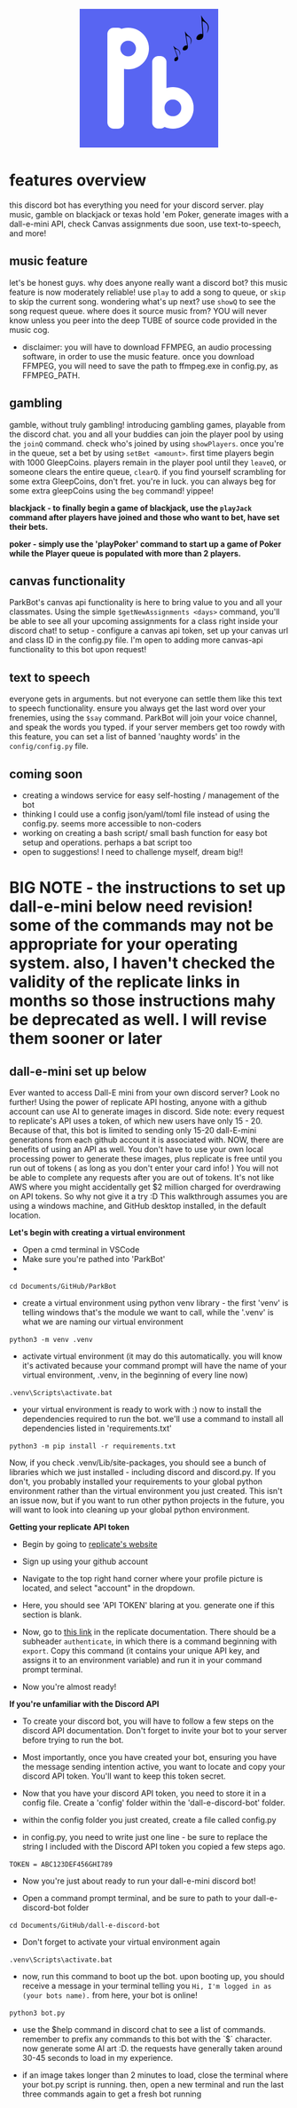 <p align="center">
  <img width="250" height="250" src="images/ParkBot-logo (1).png">
</p>

# features overview

this discord bot has everything you need for your discord server. play music, gamble on blackjack or texas hold 'em Poker, generate images with a dall-e-mini API, check Canvas assignments due soon, use text-to-speech, and more!

## music feature
let's be honest guys. why does anyone really want a discord bot? this music feature is now moderately reliable! use `play` to add a song to queue, or `skip` to skip the current song. wondering what's up next? use `showQ` to see the song request queue. where does it source music from? YOU will never know unless you peer into the deep TUBE of source code provided in the music cog. 
* disclaimer: you will have to download FFMPEG, an audio processing software, in order to use the music feature. once you download FFMPEG, you will need to save the path to ffmpeg.exe in config.py, as FFMPEG_PATH.

## gambling
gamble, without truly gambling! introducing gambling games, playable from the discord chat. you and all your buddies can join the player pool by using the `joinQ` command. check who's joined by using `showPlayers`. once you're in the queue, set a bet by using  `setBet <amount>`. first time players begin with 1000 GleepCoins. players remain in the player pool until they `leaveQ`, or someone clears the entire queue, `clearQ`. if you find yourself scrambling for some extra GleepCoins, don't fret. you're in luck. you can always beg for some extra gleepCoins using the `beg` command! yippee!

**blackjack - to finally begin a game of blackjack, use the `playJack` command after players have joined and those who want to bet, have set their bets.**

**poker - simply use the 'playPoker' command to start up a game of Poker while the Player queue is populated with more than 2 players.**

## canvas functionality
ParkBot's canvas api functionality is here to bring value to you and all your classmates. Using the simple ```$getNewAssignments <days>``` command, you'll be able to see all your upcoming assignments for a class right inside your discord chat! to setup - configure a canvas api token, set up your canvas url and class ID in the config.py file. I'm open to adding more canvas-api functionality to this bot upon request!

## text to speech
everyone gets in arguments. but not everyone can settle them like this text to speech functionality. ensure you always get the last word over your frenemies, using the `$say` command. ParkBot will join your voice channel, and speak the words you typed. if your server members get too rowdy with this feature, you can set a list of banned 'naughty words' in the `config/config.py` file.

## coming soon
* creating a windows service for easy self-hosting / management of the bot
* thinking I could use a config json/yaml/toml file instead of using the config.py. seems more accessible to non-coders
* working on creating a bash script/ small bash function for easy bot setup and operations. perhaps a bat script too
* open to suggestions! I need to challenge myself, dream big!!

# BIG NOTE - the instructions to set up dall-e-mini below need revision! some of the commands may not be appropriate for your operating system. also, I haven't checked the validity of the replicate links in months so those instructions mahy be deprecated as well. I will revise them sooner or later

## dall-e-mini set up below

Ever wanted to access Dall-E mini from your own discord server? Look no further! Using the power of replicate API hosting, anyone with a github account can use AI to generate images in discord. Side note: every request to replicate's API uses a token, of which new users have only 15 - 20. Because of that, this bot is limited to sending only 15-20 dall-E-mini generations from each github account it is associated with. NOW, there are benefits of using an API as well. You don't have to use your own local processing power to generate these images, plus replicate is free until you run out of tokens ( as long as you don't enter your card info! ) You will not be able to complete any requests after you are out of tokens. It's not like AWS where you might accidentally get $2 million charged for overdrawing on API tokens. So why not give it a try :D This walkthrough assumes you are using a windows machine, and GitHub desktop installed, in the default location.

**Let's begin with creating a virtual environment**
* Open a cmd terminal in VSCode
* Make sure you're pathed into 'ParkBot'
* 
```cd Documents/GitHub/ParkBot```

* create a virtual environment using python venv library - the first 'venv' is telling windows that's the module we want to call, while the '.venv' is what we are naming our virtual environment

```python3 -m venv .venv```
* activate virtual environment (it may do this automatically. you will know it's activated because your command prompt will have the name of your virtual environment, .venv, in the beginning of every line now)

```.venv\Scripts\activate.bat```

* your virtual environment is ready to work with :) now to install the dependencies required to run the bot. we'll use a command to install all dependencies listed in 'requirements.txt'  

```python3 -m pip install -r requirements.txt```  

Now, if you check .venv/Lib/site-packages, you should see a bunch of libraries which we just installed - including discord and discord.py. If you don't, you probably installed your requirements to your global python environment rather than the virtual environment you just created. This isn't an issue now, but if you want to run other python projects in the future, you will want to look into cleaning up your global python environment. 

**Getting your replicate API token**
* Begin by going to [replicate's website](https://www.replicate.com)

* Sign up using your github account

* Navigate to the top right hand corner where your profile picture is located, and select "account" in the dropdown. 

* Here, you should see 'API TOKEN' blaring at you. generate one if this section is blank.

* Now, go to [this link](https://replicate.com/docs/get-started/python) in the replicate documentation. There should be a subheader `authenticate`, in which there is a command beginning with `export`. Copy this command (it contains your unique API key, and assigns it to an environment variable) and run it in your command prompt terminal. 

* Now you're almost ready!

**If you're unfamiliar with the Discord API**

* To create your discord bot, you will have to follow a few steps on the discord API documentation. Don't forget to invite your bot to your server before trying to run the bot. 

* Most importantly, once you have created your bot, ensuring you have the message sending intention active, you want to locate and copy your discord API token. You'll want to keep this token secret.

* Now that you have your discord API token, you need to store it in a config file. Create a 'config' folder within the 'dall-e-discord-bot' folder. 

* within the config folder you just created, create a file called config.py

* in config.py, you need to write just one line - be sure to replace the string I included with the Discord API token you copied a few steps ago. 

```TOKEN = ABC123DEF456GHI789```

* Now you're just about ready to run your dall-e-mini discord bot!

* Open a command prompt terminal, and be sure to path to your dall-e-discord-bot folder

```cd Documents/GitHub/dall-e-discord-bot```
* Don't forget to activate your virtual environment again

```.venv\Scripts\activate.bat```

* now, run this command to boot up the bot. upon booting up, you should receive a message in your terminal telling you `Hi, I'm logged in as (your bots name).` from here, your bot is online!

```python3 bot.py```

* use the $help command in discord chat to see a list of commands. remember to prefix any commands to this bot with the `$` character. now generate some AI art :D. the requests have generally taken around 30-45 seconds to load in my experience. 

* if an image takes longer than 2 minutes to load, close the terminal where your bot.py script is running. then, open a new terminal and run the last three commands again to get a fresh bot running
